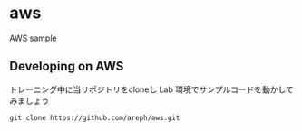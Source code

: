 # aws
AWS sample

## Developing on AWS

トレーニング中に当リポジトリをcloneし Lab 環境でサンプルコードを動かしてみましょう

```shell
git clone https://github.com/areph/aws.git
```